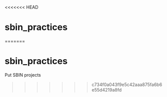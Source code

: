 <<<<<<< HEAD
# sbin_practices
=======
# sbin_practices
Put SBIN projects
>>>>>>> c734f0a043f9e5c42aaa875fa6b6e55d4219a8fd
